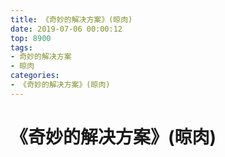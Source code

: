 ```yaml
---
title: 《奇妙的解决方案》(晾肉)
date: 2019-07-06 00:00:12
top: 8900
tags: 
- 奇妙的解决方案
- 晾肉
categories:
- 《奇妙的解决方案》(晾肉)
---
```



# 《奇妙的解决方案》(晾肉)

<!-- more -->